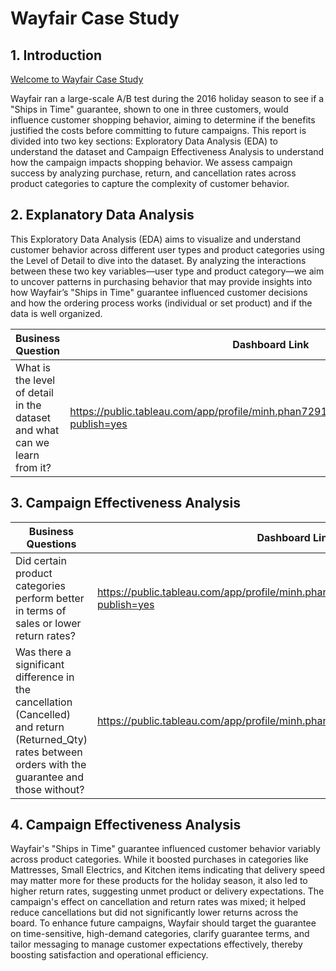 # Wayfair Case Study 


## 1. Introduction
<a href=http://www.wayfair.com/> Welcome to Wayfair Case Study </a>

 Wayfair ran a large-scale A/B test during the 2016 holiday season to see if a "Ships in Time" guarantee, shown to one in three customers, would influence customer shopping behavior, aiming to determine if the benefits justified the costs before committing to future campaigns.  This report is divided into two key sections: Exploratory Data Analysis (EDA) to understand the dataset and Campaign Effectiveness Analysis to understand how the campaign impacts shopping behavior. We assess campaign success by analyzing purchase, return, and cancellation rates across product categories to capture the complexity of customer behavior. 

## 2.	Explanatory Data Analysis
This Exploratory Data Analysis (EDA) aims to visualize and understand customer behavior across different user types and product categories using the Level of Detail to dive into the dataset. By analyzing the interactions between these two key variables—user type and product category—we aim to uncover patterns in purchasing behavior that may provide insights into how Wayfair’s "Ships in Time" guarantee influenced customer decisions and how the ordering process works (individual or set product) and if the data is well organized.


| Business Question | Dashboard Link|
| ------------- | ------------- |
| What is the level of detail in the dataset and what can we learn from it? |https://public.tableau.com/app/profile/minh.phan7291/viz/WayfairABtesting/Sheet1?publish=yes|


## 3.	Campaign Effectiveness Analysis

| Business Questions | Dashboard Links|
| ------------- | ------------- |
| Did certain product categories perform better in terms of sales or lower return rates? |https://public.tableau.com/app/profile/minh.phan7291/viz/WayfairABtesting/Sheet1?publish=yes|
|Was there a significant difference in the cancellation (Cancelled) and return (Returned_Qty) rates between orders with the guarantee and those without? |https://public.tableau.com/app/profile/minh.phan7291/viz/WayfairABtestq1/Sheet5|


## 4.	Campaign Effectiveness Analysis
Wayfair's "Ships in Time" guarantee influenced customer behavior variably across product categories. While it boosted purchases in categories like Mattresses, Small Electrics, and Kitchen items indicating that delivery speed may matter more for these products for the holiday season, it also led to higher return rates, suggesting unmet product or delivery expectations. The campaign's effect on cancellation and return rates was mixed; it helped reduce cancellations but did not significantly lower returns across the board. To enhance future campaigns, Wayfair should target the guarantee on time-sensitive, high-demand categories, clarify guarantee terms, and tailor messaging to manage customer expectations effectively, thereby boosting satisfaction and operational efficiency.
